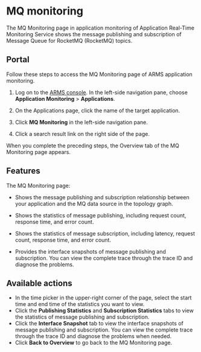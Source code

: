 # MQ monitoring

The MQ Monitoring page in application monitoring of Application Real-Time Monitoring Service shows the message publishing and subscription of Message Queue for RocketMQ \(RocketMQ\) topics.

## Portal

Follow these steps to access the MQ Monitoring page of ARMS application monitoring.

1.  Log on to the [ARMS console](https://arms-intl.console.aliyun.com/#/home). In the left-side navigation pane, choose **Application Monitoring** \> **Applications**.
2.  On the Applications page, click the name of the target application.

3.  Click **MQ Monitoring** in the left-side navigation pane.

4.  Click a search result link on the right side of the page.


When you complete the preceding steps, the Overview tab of the MQ Monitoring page appears.

## Features

The MQ Monitoring page:

-   Shows the message publishing and subscription relationship between your application and the MQ data source in the topology graph.

-   Shows the statistics of message publishing, including request count, response time, and error count.

-   Shows the statistics of message subscription, including latency, request count, response time, and error count.

-   Provides the interface snapshots of message publishing and subscription. You can view the complete trace through the trace ID and diagnose the problems.


## Available actions

-   In the time picker in the upper-right corner of the page, select the start time and end time of the statistics you want to view.
-   Click the **Publishing Statistics** and **Subscription Statistics** tabs to view the statistics of message publishing and subscription.
-   Click the **Interface Snapshot** tab to view the interface snapshots of message publishing and subscription. You can view the complete trace through the trace ID and diagnose the problems when needed.
-   Click **Back to Overview** to go back to the MQ Monitoring page.

